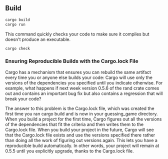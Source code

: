 ## Build


```bash
cargo build
cargo run
```

This command quickly checks your code to make sure it compiles but doesn't produce an executable.
```bash
cargo check
```

### Ensuring Reproducible Builds with the Cargo.lock File
Cargo has a mechanism that ensures you can rebuild the same artifact every time you or anyone else builds your code: Cargo will use only the versions of the dependencies you specified until you indicate otherwise. For example, what happens if next week version 0.5.6 of the rand crate comes out and contains an important bug fix but also contains a regression that will break your code?

The answer to this problem is the Cargo.lock file, which was created the first time you ran cargo build and is now in your guessing_game directory. When you build a project for the first time, Cargo figures out all the versions of the dependencies that fit the criteria and then writes them to the Cargo.lock file. When you build your project in the future, Cargo will see that the Cargo.lock file exists and use the versions specified there rather than doing all the work of figuring out versions again. This lets you have a reproducible build automatically. In other words, your project will remain at 0.5.5 until you explicitly upgrade, thanks to the Cargo.lock file.
